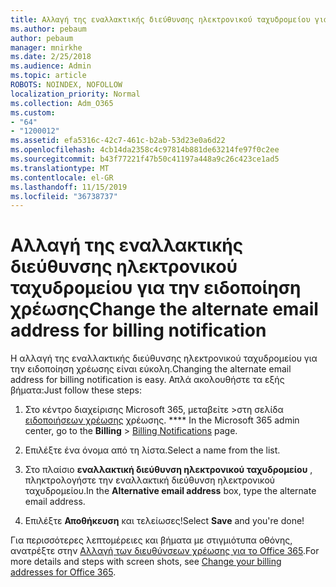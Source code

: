 ```yaml
---
title: Αλλαγή της εναλλακτικής διεύθυνσης ηλεκτρονικού ταχυδρομείου για την ειδοποίηση χρέωσης
ms.author: pebaum
author: pebaum
manager: mnirkhe
ms.date: 2/25/2018
ms.audience: Admin
ms.topic: article
ROBOTS: NOINDEX, NOFOLLOW
localization_priority: Normal
ms.collection: Adm_O365
ms.custom:
- "64"
- "1200012"
ms.assetid: efa5316c-42c7-461c-b2ab-53d23e0a6d22
ms.openlocfilehash: 4cb14da2358c4c97814b881de63214fe97f0c2ee
ms.sourcegitcommit: b43f77221f47b50c41197a448a9c26c423ce1ad5
ms.translationtype: MT
ms.contentlocale: el-GR
ms.lasthandoff: 11/15/2019
ms.locfileid: "36738737"
---
```

# <a name="change-the-alternate-email-address-for-billing-notification"></a><span data-ttu-id="5ed7b-102">Αλλαγή της εναλλακτικής διεύθυνσης ηλεκτρονικού ταχυδρομείου για την ειδοποίηση χρέωσης</span><span class="sxs-lookup"><span data-stu-id="5ed7b-102">Change the alternate email address for billing notification</span></span>

<span data-ttu-id="5ed7b-103">Η αλλαγή της εναλλακτικής διεύθυνσης ηλεκτρονικού ταχυδρομείου για την ειδοποίηση χρέωσης είναι εύκολη.</span><span class="sxs-lookup"><span data-stu-id="5ed7b-103">Changing the alternate email address for billing notification is easy.</span></span> <span data-ttu-id="5ed7b-104">Απλά ακολουθήστε τα εξής βήματα:</span><span class="sxs-lookup"><span data-stu-id="5ed7b-104">Just follow these steps:</span></span>
  
1. <span data-ttu-id="5ed7b-105">Στο κέντρο διαχείρισης Microsoft 365, μεταβείτε \>στη σελίδα [ειδοποιήσεων χρέωσης](https://go.microsoft.com/fwlink/p/?linkid=853212) χρέωσης. \*\*\*\*  </span><span class="sxs-lookup"><span data-stu-id="5ed7b-105">In the Microsoft 365 admin center, go to the **Billing** \>  [Billing Notifications](https://go.microsoft.com/fwlink/p/?linkid=853212) page.</span></span>

2. <span data-ttu-id="5ed7b-106">Επιλέξτε ένα όνομα από τη λίστα.</span><span class="sxs-lookup"><span data-stu-id="5ed7b-106">Select a name from the list.</span></span>

3. <span data-ttu-id="5ed7b-107">Στο πλαίσιο **εναλλακτική διεύθυνση ηλεκτρονικού ταχυδρομείου** , πληκτρολογήστε την εναλλακτική διεύθυνση ηλεκτρονικού ταχυδρομείου.</span><span class="sxs-lookup"><span data-stu-id="5ed7b-107">In the **Alternative email address** box, type the alternate email address.</span></span>

4. <span data-ttu-id="5ed7b-108">Επιλέξτε **Αποθήκευση** και τελείωσες!</span><span class="sxs-lookup"><span data-stu-id="5ed7b-108">Select **Save** and you're done!</span></span>

<span data-ttu-id="5ed7b-109">Για περισσότερες λεπτομέρειες και βήματα με στιγμιότυπα οθόνης, ανατρέξτε στην [Αλλαγή των διευθύνσεων χρέωσης για το Office 365](https://docs.microsoft.com/office365/admin/subscriptions-and-billing/change-your-billing-addresses).</span><span class="sxs-lookup"><span data-stu-id="5ed7b-109">For more details and steps with screen shots, see [Change your billing addresses for Office 365](https://docs.microsoft.com/office365/admin/subscriptions-and-billing/change-your-billing-addresses).</span></span>
  